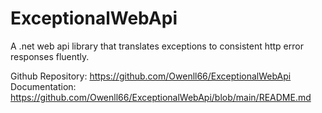# ExceptionalWebApi

A .net web api library that translates exceptions to consistent http error responses fluently.

Github Repository: https://github.com/Owenll66/ExceptionalWebApi  
Documentation: https://github.com/Owenll66/ExceptionalWebApi/blob/main/README.md